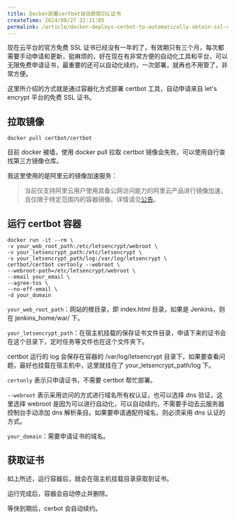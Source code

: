 ```yaml
---
title: Docker部署certbot自动获取SSL证书
createTime: 2024/08/27 22:31:05
permalink: /article/docker-deploys-cerbot-to-automatically-obtain-ssl-certificates/
---
```

现在云平台的官方免费 SSL 证书已经没有一年的了，有效期只有三个月，每次都需要手动申请和更新，挺麻烦的，好在现在有非常方便的自动化工具和平台，可以无限免费申请证书，最重要的还可以自动化续约，一次部署，就再也不用管了，非常方便。

这里所介绍的方式就是通过容器化方式部署 certbot 工具，自动申请来自 let's encrypt 平台的免费 SSL 证书。

## 拉取镜像
```shell
docker pull certbot/certbot
```

目前 docker 被墙，使用 docker pull 拉取 certbot 镜像会失败，可以使用自行查找第三方镜像仓库。

我这里使用的是阿里云的镜像加速服务：

> 当前仅支持阿里云用户使用具备公网访问能力的阿里云产品进行镜像加速，且仅限于特定范围内的容器镜像。详情请见[公告](https://help.aliyun.com/zh/acr/product-overview/product-change-acr-mirror-accelerator-function-adjustment-announcement)。
>

## 运行 certbot 容器
```shell
docker run -it --rm \
-v your_web_root_path:/etc/letsencrypt/webroot \
-v your_letsencrypt_path:/etc/letsencrypt \
-v your_letsencrypt_path/log:/var/log/letsencrypt \
certbot/certbot certonly --webroot \
--webroot-path=/etc/letsencrypt/webroot \
--email your_email \
--agree-tos \
--no-eff-email \
-d your_domain
```

`your_web_root_path`：网站的根目录，即 index.html 目录，如果是 Jenkins，则在 jenkins_home/war/ 下。

`your_letsencrypt_path`：在宿主机挂载的保存证书文件目录，申请下来的证书会在这个目录下，定时任务等文件也在这个文件夹下。

certbot 运行的 log 会保存在容器的 /var/log/letsencrypt 目录下，如果要查看问题，最好也挂载在宿主机中，这里就挂在了 your_letsencrypt_path/log 下。

`certonly` 表示只申请证书，不需要 certbot 帮忙部署。

`--webroot` 表示采用访问的方式进行域名所有权认证，也可以选择 dns 验证，这里选择 webroot 是因为可以进行自动化，可以自动续约，不需要手动去云服务器控制台手动添加 dns 解析条目。如果要申请通配符域名，则必须采用 dns 认证的方式。

`your_domain`：需要申请证书的域名。

## 获取证书
如上所述，运行容器后，就会在宿主机挂载目录获取到证书。

运行完成后，容器会自动停止并删除。

等快到期后，cerbot 会自动续约。

